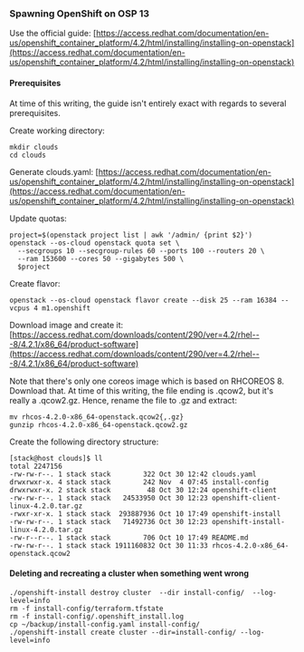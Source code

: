 ### Spawning OpenShift on OSP 13 ###

Use the official guide: 
[https://access.redhat.com/documentation/en-us/openshift_container_platform/4.2/html/installing/installing-on-openstack](https://access.redhat.com/documentation/en-us/openshift_container_platform/4.2/html/installing/installing-on-openstack)

#### Prerequisites ####

At time of this writing, the guide isn't entirely exact with regards to several prerequisites.

Create working directory:
~~~
mkdir clouds
cd clouds
~~~

Generate clouds.yaml:
[https://access.redhat.com/documentation/en-us/openshift_container_platform/4.2/html/installing/installing-on-openstack](https://access.redhat.com/documentation/en-us/openshift_container_platform/4.2/html/installing/installing-on-openstack)

Update quotas:
~~~
project=$(openstack project list | awk '/admin/ {print $2}')
openstack --os-cloud openstack quota set \
  --secgroups 10 --secgroup-rules 60 --ports 100 --routers 20 \
  --ram 153600 --cores 50 --gigabytes 500 \
  $project
~~~

Create flavor:
~~~
openstack --os-cloud openstack flavor create --disk 25 --ram 16384 --vcpus 4 m1.openshift
~~~

Download image and create it:
[https://access.redhat.com/downloads/content/290/ver=4.2/rhel---8/4.2.1/x86_64/product-software](https://access.redhat.com/downloads/content/290/ver=4.2/rhel---8/4.2.1/x86_64/product-software)

Note that there's only one coreos image which is based on RHCOREOS 8. Download that. At time of this writing, the file ending is .qcow2, but
it's really a .qcow2.gz. Hence, rename the file to .gz and extract:
~~~
mv rhcos-4.2.0-x86_64-openstack.qcow2{,.gz}
gunzip rhcos-4.2.0-x86_64-openstack.qcow2.gz
~~~

Create the following directory structure:
~~~
[stack@host clouds]$ ll
total 2247156
-rw-rw-r--. 1 stack stack        322 Oct 30 12:42 clouds.yaml
drwxrwxr-x. 4 stack stack        242 Nov  4 07:45 install-config
drwxrwxr-x. 2 stack stack         48 Oct 30 12:24 openshift-client
-rw-rw-r--. 1 stack stack   24533950 Oct 30 12:23 openshift-client-linux-4.2.0.tar.gz
-rwxr-xr-x. 1 stack stack  293887936 Oct 10 17:49 openshift-install
-rw-rw-r--. 1 stack stack   71492736 Oct 30 12:23 openshift-install-linux-4.2.0.tar.gz
-rw-r--r--. 1 stack stack        706 Oct 10 17:49 README.md
-rw-rw-r--. 1 stack stack 1911160832 Oct 30 11:33 rhcos-4.2.0-x86_64-openstack.qcow2
~~~

#### Deleting and recreating a cluster when something went wrong ####
~~~
./openshift-install destroy cluster  --dir install-config/  --log-level=info
rm -f install-config/terraform.tfstate 
rm -f install-config/.openshift_install.log 
cp ~/backup/install-config.yaml install-config/
./openshift-install create cluster --dir=install-config/ --log-level=info
~~~
